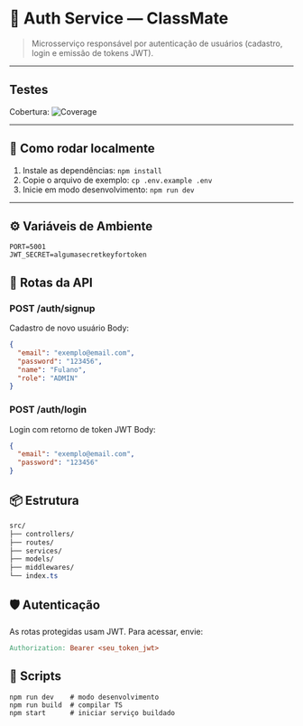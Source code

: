 # 🔐 Auth Service — ClassMate

> Microsserviço responsável por autenticação de usuários (cadastro, login e emissão de tokens JWT).


---

## Testes

Cobertura: ![Coverage](https://img.shields.io/badge/coverage-100%25-brightgreen)

---

## 🚀 Como rodar localmente

1. Instale as dependências: `npm install`  
2. Copie o arquivo de exemplo: `cp .env.example .env`  
3. Inicie em modo desenvolvimento: `npm run dev`

---

## ⚙️ Variáveis de Ambiente

```
PORT=5001
JWT_SECRET=algumasecretkeyfortoken
```

## 🧪 Rotas da API

### POST /auth/signup
Cadastro de novo usuário
Body:

``` json
{
  "email": "exemplo@email.com",
  "password": "123456",
  "name": "Fulano",
  "role": "ADMIN"
}
```

### POST /auth/login
Login com retorno de token JWT
Body:

``` json
{
  "email": "exemplo@email.com",
  "password": "123456"
}
```

## 📦 Estrutura

``` css
src/
├── controllers/
├── routes/
├── services/
├── models/
├── middlewares/
└── index.ts
```

## 🛡️ Autenticação

As rotas protegidas usam JWT. Para acessar, envie:

``` makefile
Authorization: Bearer <seu_token_jwt>
```

## 🧰 Scripts

```
npm run dev    # modo desenvolvimento
npm run build  # compilar TS
npm start      # iniciar serviço buildado
```
